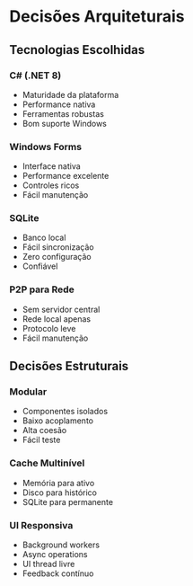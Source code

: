 # Decisões Arquiteturais

## Tecnologias Escolhidas

### C# (.NET 8)
- Maturidade da plataforma
- Performance nativa
- Ferramentas robustas
- Bom suporte Windows

### Windows Forms
- Interface nativa
- Performance excelente
- Controles ricos
- Fácil manutenção

### SQLite
- Banco local
- Fácil sincronização
- Zero configuração
- Confiável

### P2P para Rede
- Sem servidor central
- Rede local apenas
- Protocolo leve
- Fácil manutenção

## Decisões Estruturais

### Modular
- Componentes isolados
- Baixo acoplamento
- Alta coesão
- Fácil teste

### Cache Multinível
- Memória para ativo
- Disco para histórico
- SQLite para permanente

### UI Responsiva
- Background workers
- Async operations
- UI thread livre
- Feedback contínuo